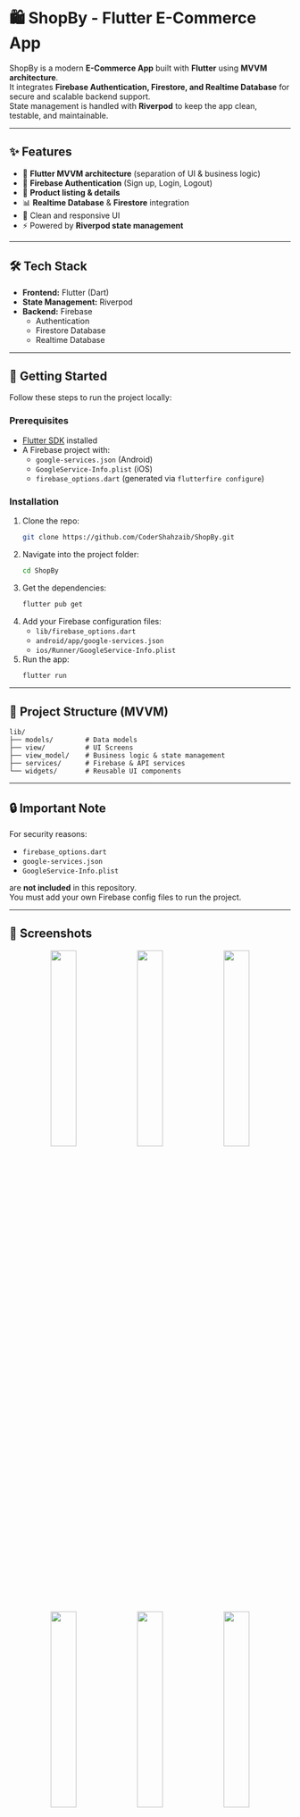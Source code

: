 # 🛍️ ShopBy - Flutter E-Commerce App

ShopBy is a modern **E-Commerce App** built with **Flutter** using **MVVM architecture**.  
It integrates **Firebase Authentication, Firestore, and Realtime Database** for secure and scalable backend support.  
State management is handled with **Riverpod** to keep the app clean, testable, and maintainable.  

---

## ✨ Features
- 📱 **Flutter MVVM architecture** (separation of UI & business logic)
- 🔑 **Firebase Authentication** (Sign up, Login, Logout)
- 🛒 **Product listing & details**
- 📊 **Realtime Database** & **Firestore** integration
- 🌙 Clean and responsive UI
- ⚡ Powered by **Riverpod state management**

---

## 🛠️ Tech Stack
- **Frontend:** Flutter (Dart)
- **State Management:** Riverpod
- **Backend:** Firebase  
  - Authentication  
  - Firestore Database  
  - Realtime Database  

---

## 🚀 Getting Started
Follow these steps to run the project locally:

### Prerequisites
- [Flutter SDK](https://docs.flutter.dev/get-started/install) installed
- A Firebase project with:
  - `google-services.json` (Android)
  - `GoogleService-Info.plist` (iOS)
  - `firebase_options.dart` (generated via `flutterfire configure`)

### Installation
1. Clone the repo:
   ```bash
   git clone https://github.com/CoderShahzaib/ShopBy.git
   ```
2. Navigate into the project folder:
   ```bash
   cd ShopBy
   ```
3. Get the dependencies:
   ```bash
   flutter pub get
   ```
4. Add your Firebase configuration files:
   - `lib/firebase_options.dart`
   - `android/app/google-services.json`
   - `ios/Runner/GoogleService-Info.plist`
5. Run the app:
   ```bash
   flutter run
   ```

---

## 📂 Project Structure (MVVM)
```
lib/
├── models/        # Data models
├── view/          # UI Screens
├── view_model/    # Business logic & state management
├── services/      # Firebase & API services
└── widgets/       # Reusable UI components
```

---

## 🔒 Important Note
For security reasons:
- `firebase_options.dart`
- `google-services.json`
- `GoogleService-Info.plist`

are **not included** in this repository.  
You must add your own Firebase config files to run the project.

---

## 📸 Screenshots

<p align="center">
  <img src="https://github.com/user-attachments/assets/33523252-af7a-4b9f-a457-0228f94cd02b" width="30%" />
  <img src="https://github.com/user-attachments/assets/cecd1864-ca3e-4790-96e3-ff3966875967" width="30%" />
  <img src="https://github.com/user-attachments/assets/90cb8b4e-4750-421b-9a7e-5aae4e4e162b" width="30%" />
</p>

<p align="center">
  <img src="https://github.com/user-attachments/assets/7b20ca07-6eb7-4fd0-9492-02148710bce6" width="30%" />
  <img src="https://github.com/user-attachments/assets/2a1b1243-9861-407d-9b21-8bfc8d587c82" width="30%" />
  <img src="https://github.com/user-attachments/assets/0d7b9d58-2572-4874-b6ba-eabdced0f3b5" width="30%" />
</p>

<p align="center">
  <img src="https://github.com/user-attachments/assets/ca1fcb39-3479-4ed0-ae53-d8b3333b60f5" width="30%"/>
  <img src="https://github.com/user-attachments/assets/035122ac-ad58-4050-bc0b-c1d8d0a47960" width="30%"/>
  <img src="https://github.com/user-attachments/assets/b46122d6-fde9-44d3-91c8-5ce98467c796" width="30%"/>
</p>

<p align="center">
  <img src="https://github.com/user-attachments/assets/54642b3a-8730-4eb5-aad7-6b55593a835b" width="30%"/>
  <img src="https://github.com/user-attachments/assets/eb848209-160b-48b4-a028-6015b1d7557a" width="30%"/>
  <img src="https://github.com/user-attachments/assets/eb330d52-1887-40d0-9e20-dfe788171c20" width="30%"/>
</p>

---

## 👨‍💻 Author
**Shahzaib Jillani (CoderShahzaib)**  
Flutter Developer | Firebase Enthusiast  

🔗 [GitHub](https://github.com/CoderShahzaib)  

---

⭐ If you like this project, give it a star on GitHub!

